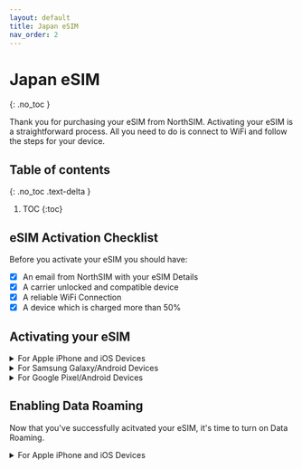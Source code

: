 ```yaml
---
layout: default
title: Japan eSIM
nav_order: 2
---
```


# Japan eSIM
{: .no_toc }

Thank you for purchasing your eSIM from NorthSIM. Activating your eSIM is a straightforward process. All you need to do is connect to WiFi and follow the steps for your device.

## Table of contents
{: .no_toc .text-delta }

1. TOC
{:toc}

## eSIM Activation Checklist

Before you activate your eSIM you should have:

- [x] An email from NorthSIM with your eSIM Details
- [x] A carrier unlocked and compatible device
- [x] A reliable WiFi Connection
- [x] A device which is charged more than 50% 

## Activating your eSIM

<details markdown="block">
  <summary>
    For Apple iPhone and iOS Devices
  </summary>

{: .highlight }
Go to Settings > Mobile (Cellular)

![](../../assets/images/iphone-add-esim/1.gif){:width="40%"}

{: .highlight }
Then tap on add an eSIM

![](../../assets/images/iphone-add-esim/2.gif){:width="40%"}

{: .highlight }
Choose the use QR Code option

![](../../assets/images/iphone-add-esim/3.gif){:width="40%"}

{: .highlight }
Scan your QR Code (or enter your QR details manually if you have been given them)

![](../../assets/images/iphone-add-esim/4.gif){:width="40%"}

</details>

<details markdown="block">
  <summary>
    For Samsung Galaxy/Android Devices
  </summary>

{: .highlight }
Go to Settings > Connections

![](../../assets/images/samsung-add-esim/1.gif){:width="40%"}

{: .highlight }
Then tap on SIM Card Manager

![](../../assets/images/samsung-add-esim/2.gif){:width="40%"}

{: .highlight }
Tap on Add Mobile Plan

![](../../assets/images/samsung-add-esim/3.gif){:width="40%"}

{: .highlight }
Tap on Scan Carrier QR Code

![](../../assets/images/samsung-add-esim/4.gif){:width="40%"}

{: .highlight }
Scan your QR Code (or enter your QR details manually if you have been given them)

![](../../assets/images/samsung-add-esim/5.gif){:width="40%"}

</details>


<details markdown="block">
  <summary>
    For Google Pixel/Android Devices
  </summary>

{: .highlight }
- Go to Settings > Network & Internet
- Look for the SIMs menu and click the + button
- Tap on Download a SIM instead
- Tap Next and follow the instructions
- Scan your QR code

</details>



## Enabling Data Roaming

Now that you've successfully acitvated your eSIM, it's time to turn on Data Roaming.

<details markdown="block">
  <summary>
    For Apple iPhone and iOS Devices
  </summary>
</detail>

<details markdown="block">
  <summary>
    For Samsung Galaxy/Android Devices
  </summary>
</detail>

<details markdown="block">
  <summary>
    For Google Pixel/Android Devices
  </summary>
</detail>

## Checking APN Settings

Optional
{: .label .label-red }

To ensure your eSIM is correctly setup please check your APN configuration

<details markdown="block">
  <summary>
    For Apple iPhone and iOS Devices
  </summary>
</detail>

<details markdown="block">
  <summary>
    For Samsung Galaxy/Android Devices
  </summary>
</detail>

<details markdown="block">
  <summary>
    For Google Pixel/Android Devices
  </summary>
</detail>


## Checking Data Usage

<details markdown="block">
  <summary>
    For Apple iPhone and iOS Devices
  </summary>
</detail>

<details markdown="block">
  <summary>
    For Samsung Galaxy/Android Devices
  </summary>
</detail>

<details markdown="block">
  <summary>
    For Google Pixel/Android Devices
  </summary>
</detail>


## Common eSIM issues

### My eSIM suddenly stopped working

Please check ....

### I scanned my QR code but nothing happened

### I scanned my QR code and it says it has already been activated

### My eSIM is showing 4G/LTE/3G signal but is really slow

